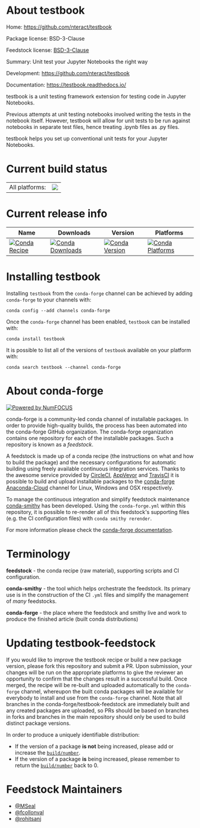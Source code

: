 About testbook
==============

Home: https://github.com/nteract/testbook

Package license: BSD-3-Clause

Feedstock license: [BSD-3-Clause](https://github.com/conda-forge/testbook-feedstock/blob/master/LICENSE.txt)

Summary: Unit test your Jupyter Notebooks the right way

Development: https://github.com/nteract/testbook

Documentation: https://testbook.readthedocs.io/

testbook is a unit testing framework extension for testing code in Jupyter Notebooks.

Previous attempts at unit testing notebooks involved writing the tests in the notebook
itself. However, testbook will allow for unit tests to be run against notebooks in
separate test files, hence treating .ipynb files as .py files.

testbook helps you set up conventional unit tests for your Jupyter Notebooks.


Current build status
====================


<table><tr><td>All platforms:</td>
    <td>
      <a href="https://dev.azure.com/conda-forge/feedstock-builds/_build/latest?definitionId=11093&branchName=master">
        <img src="https://dev.azure.com/conda-forge/feedstock-builds/_apis/build/status/testbook-feedstock?branchName=master">
      </a>
    </td>
  </tr>
</table>

Current release info
====================

| Name | Downloads | Version | Platforms |
| --- | --- | --- | --- |
| [![Conda Recipe](https://img.shields.io/badge/recipe-testbook-green.svg)](https://anaconda.org/conda-forge/testbook) | [![Conda Downloads](https://img.shields.io/conda/dn/conda-forge/testbook.svg)](https://anaconda.org/conda-forge/testbook) | [![Conda Version](https://img.shields.io/conda/vn/conda-forge/testbook.svg)](https://anaconda.org/conda-forge/testbook) | [![Conda Platforms](https://img.shields.io/conda/pn/conda-forge/testbook.svg)](https://anaconda.org/conda-forge/testbook) |

Installing testbook
===================

Installing `testbook` from the `conda-forge` channel can be achieved by adding `conda-forge` to your channels with:

```
conda config --add channels conda-forge
```

Once the `conda-forge` channel has been enabled, `testbook` can be installed with:

```
conda install testbook
```

It is possible to list all of the versions of `testbook` available on your platform with:

```
conda search testbook --channel conda-forge
```


About conda-forge
=================

[![Powered by NumFOCUS](https://img.shields.io/badge/powered%20by-NumFOCUS-orange.svg?style=flat&colorA=E1523D&colorB=007D8A)](http://numfocus.org)

conda-forge is a community-led conda channel of installable packages.
In order to provide high-quality builds, the process has been automated into the
conda-forge GitHub organization. The conda-forge organization contains one repository
for each of the installable packages. Such a repository is known as a *feedstock*.

A feedstock is made up of a conda recipe (the instructions on what and how to build
the package) and the necessary configurations for automatic building using freely
available continuous integration services. Thanks to the awesome service provided by
[CircleCI](https://circleci.com/), [AppVeyor](https://www.appveyor.com/)
and [TravisCI](https://travis-ci.com/) it is possible to build and upload installable
packages to the [conda-forge](https://anaconda.org/conda-forge)
[Anaconda-Cloud](https://anaconda.org/) channel for Linux, Windows and OSX respectively.

To manage the continuous integration and simplify feedstock maintenance
[conda-smithy](https://github.com/conda-forge/conda-smithy) has been developed.
Using the ``conda-forge.yml`` within this repository, it is possible to re-render all of
this feedstock's supporting files (e.g. the CI configuration files) with ``conda smithy rerender``.

For more information please check the [conda-forge documentation](https://conda-forge.org/docs/).

Terminology
===========

**feedstock** - the conda recipe (raw material), supporting scripts and CI configuration.

**conda-smithy** - the tool which helps orchestrate the feedstock.
                   Its primary use is in the construction of the CI ``.yml`` files
                   and simplify the management of *many* feedstocks.

**conda-forge** - the place where the feedstock and smithy live and work to
                  produce the finished article (built conda distributions)


Updating testbook-feedstock
===========================

If you would like to improve the testbook recipe or build a new
package version, please fork this repository and submit a PR. Upon submission,
your changes will be run on the appropriate platforms to give the reviewer an
opportunity to confirm that the changes result in a successful build. Once
merged, the recipe will be re-built and uploaded automatically to the
`conda-forge` channel, whereupon the built conda packages will be available for
everybody to install and use from the `conda-forge` channel.
Note that all branches in the conda-forge/testbook-feedstock are
immediately built and any created packages are uploaded, so PRs should be based
on branches in forks and branches in the main repository should only be used to
build distinct package versions.

In order to produce a uniquely identifiable distribution:
 * If the version of a package **is not** being increased, please add or increase
   the [``build/number``](https://docs.conda.io/projects/conda-build/en/latest/resources/define-metadata.html#build-number-and-string).
 * If the version of a package **is** being increased, please remember to return
   the [``build/number``](https://docs.conda.io/projects/conda-build/en/latest/resources/define-metadata.html#build-number-and-string)
   back to 0.

Feedstock Maintainers
=====================

* [@MSeal](https://github.com/MSeal/)
* [@fcollonval](https://github.com/fcollonval/)
* [@rohitsanj](https://github.com/rohitsanj/)

